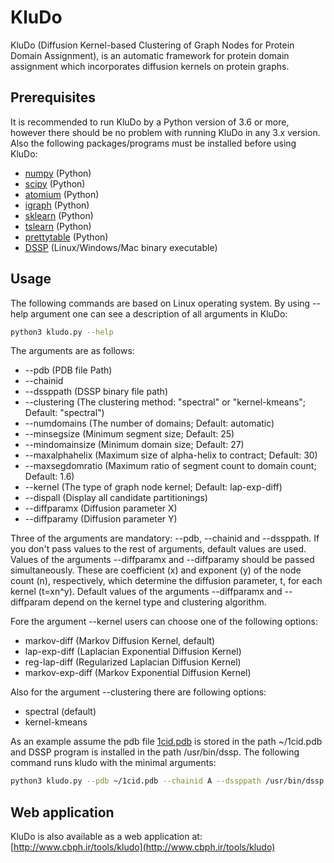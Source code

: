 # KluDo
KluDo (Diffusion Kernel-based Clustering of Graph Nodes for Protein Domain Assignment), is an automatic framework for protein domain assignment which incorporates diffusion kernels on protein graphs.


## Prerequisites
It is recommended to run KluDo by a Python version of 3.6 or more, however there should be no problem with running KluDo in any 3.x version. Also the following packages/programs must be installed before using KluDo:
* [numpy](https://numpy.org/) (Python)
* [scipy](https://www.scipy.org/) (Python)
* [atomium](https://atomium.samireland.com/) (Python)
* [igraph](https://igraph.org/python/) (Python)
* [sklearn](http://scikit-learn.github.io/stable) (Python)
* [tslearn](https://tslearn.readthedocs.io/) (Python)
* [prettytable](https://pypi.org/project/PrettyTable/) (Python)
* [DSSP](https://swift.cmbi.umcn.nl/gv/dssp/) (Linux/Windows/Mac binary executable)

## Usage
The following commands are based on Linux operating system. By using --help argument one can see a description of all arguments in KluDo:
```sh
python3 kludo.py --help
```
The arguments are as follows:
*  --pdb (PDB file Path)
*  --chainid
*  --dssppath (DSSP binary file path)
*  --clustering (The clustering method: "spectral" or "kernel-kmeans"; Default: "spectral")
*  --numdomains (The number of domains; Default: automatic)
*  --minsegsize (Minimum segment size; Default: 25)
*  --mindomainsize (Minimum domain size; Default: 27)
*  --maxalphahelix (Maximum size of alpha-helix to contract; Default: 30)
*  --maxsegdomratio (Maximum ratio of segment count to domain count; Default: 1.6)
*  --kernel (The type of graph node kernel; Default: lap-exp-diff)
*  --dispall (Display all candidate partitionings)
*  --diffparamx (Diffusion parameter X)
*  --diffparamy (Diffusion parameter Y)

Three of the arguments are mandatory: --pdb, --chainid and --dssppath. If you don't pass values to the rest of arguments, default values are used. Values of the arguments --diffparamx and --diffparamy should be passed simultaneously. These are coefficient (x) and exponent (y) of the node count (n), respectively, which determine the diffusion parameter, t, for each kernel (t=xn^y). Default values of the arguments --diffparamx and --diffparam depend on the kernel type and clustering algorithm.

Fore the argument --kernel users can choose one of the following options:
* markov-diff (Markov Diffusion Kernel, default)
* lap-exp-diff (Laplacian Exponential Diffusion Kernel)
* reg-lap-diff (Regularized Laplacian Diffusion Kernel)
* markov-exp-diff (Markov Exponential Diffusion Kernel)

Also for the argument --clustering there are following options:
* spectral (default)
* kernel-kmeans

As an example assume the pdb file [1cid.pdb](https://files.rcsb.org/download/1CID.pdb) is stored in the path ~/1cid.pdb and DSSP program is installed in the path /usr/bin/dssp. The following command runs kludo with the minimal arguments:

```sh
python3 kludo.py --pdb ~/1cid.pdb --chainid A --dssppath /usr/bin/dssp
```
## Web application
KluDo is also available as a web application at: [http://www.cbph.ir/tools/kludo](http://www.cbph.ir/tools/kludo)
